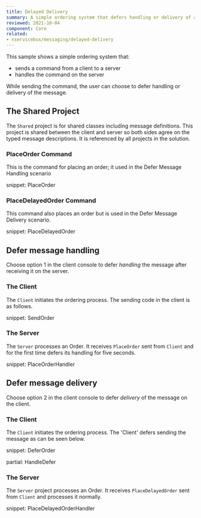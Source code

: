 ```yaml
---
title: Delayed Delivery
summary: A simple ordering system that defers handling or delivery of a message
reviewed: 2021-10-04
component: Core
related:
- nservicebus/messaging/delayed-delivery
---
```


This sample shows a simple ordering system that:

 * sends a command from a client to a server
 * handles the command on the server

While sending the command, the user can choose to defer handling or delivery of the message.


## The Shared Project

The `Shared` project is for shared classes including message definitions. This project is shared between the client and server so both sides agree on the typed message descriptions. It is referenced by all projects in the solution.


### PlaceOrder Command

This is the command for placing an order; it used in the Defer Message Handling scenario

snippet: PlaceOrder


### PlaceDelayedOrder Command

This command also places an order but is used in the Defer Message Delivery scenario.

snippet: PlaceDelayedOrder


## Defer message handling

Choose option 1 in the client console to defer _handling_ the message after receiving it on the server.


### The Client

The `Client` initiates the ordering process. The sending code in the client is as follows.

snippet: SendOrder


### The Server

The `Server` processes an Order. It receives `PlaceOrder` sent from `Client` and for the first time defers its handling for five seconds.

snippet: PlaceOrderHandler


## Defer message delivery

Choose option 2 in the client console to defer _delivery_ of the message on the client.


### The Client

The `Client` initiates the ordering process. The 'Client' defers sending the message as can be seen below.

snippet: DeferOrder


partial: HandleDefer


### The Server

The `Server` project processes an Order. It receives `PlaceDelayedOrder` sent from `Client` and processes it normally.

snippet: PlaceDelayedOrderHandler
